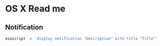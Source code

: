 # OS X Read me
## Notification
```bash
osascript -e 'display notification "Description" with title "Title"'
```